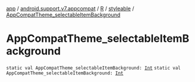 [app](../../../index.md) / [android.support.v7.appcompat](../../index.md) / [R](../index.md) / [styleable](index.md) / [AppCompatTheme_selectableItemBackground](.)

# AppCompatTheme_selectableItemBackground

`static val AppCompatTheme_selectableItemBackground: `[`Int`](https://kotlinlang.org/api/latest/jvm/stdlib/kotlin/-int/index.html)
`static val AppCompatTheme_selectableItemBackground: `[`Int`](https://kotlinlang.org/api/latest/jvm/stdlib/kotlin/-int/index.html)